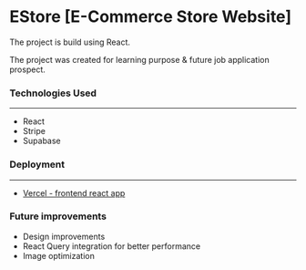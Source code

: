 # EStore [E-Commerce Store Website]

The project is build using React.

The project was created for learning purpose & future job application prospect.

### Technologies Used

---

- React
- Stripe
- Supabase

### Deployment

---

- [Vercel - frontend react app](https://react-e-commerce-omega.vercel.app/)

### Future improvements

- Design improvements
- React Query integration for better performance
- Image optimization

